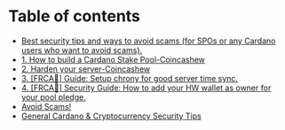 # Table of contents

* [Best security tips and ways to avoid scams \(for SPOs or any Cardano users who want to avoid scams\).](README.md)
* [1. How to build a Cardano Stake Pool-Coincashew](https://www.coincashew.com/coins/overview-ada/guide-how-to-build-a-haskell-stakepool-node)
* [2. Harden your server-Coincashew](2.-harden-your-server.md)
* [3. \[FRCA🍁\] Guide: Setup chrony for good server time sync.](how-to-setup-chrony.md)
* [4. \[FRCA🍁\] Security Guide: How to add your HW wallet as owner for your pool pledge.](readme.md)
* [Avoid Scams!](avoid-scams.md)
* [General Cardano & Cryptocurrency Security Tips](general-cardano-and-cryptocurrency-security-tips.md)

